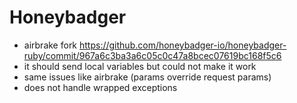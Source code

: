 # Honeybadger

* airbrake fork https://github.com/honeybadger-io/honeybadger-ruby/commit/967a6c3ba3a6c05c0c47a8bcec07619bc168f5c6
* it should send local variables but could not make it work
* same issues like airbrake (params override request params)
* does not handle wrapped exceptions

